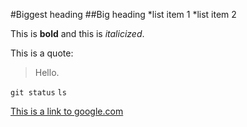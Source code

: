 #Biggest heading
##Big heading
  *list item 1
  *list item 2

This is **bold** and this is *italicized*.

This is a quote:
>Hello.

`git status`
`ls`

[This is a link to google.com](http://www.google.com)
